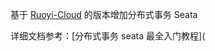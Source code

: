 基于 [Ruoyi-Cloud](https://github.com/yangzongzhuan/RuoYi-Cloud) 的版本增加分布式事务 Seata

详细文档参考：[分布式事务 seata 最全入门教程](